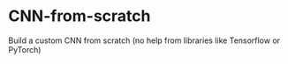 # CNN-from-scratch
Build a custom CNN from scratch (no help from libraries like Tensorflow or PyTorch)
